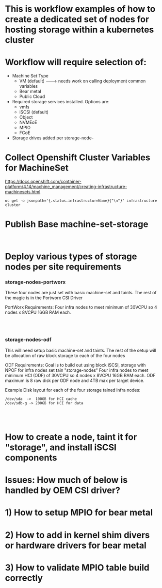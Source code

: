 # This is workflow examples of how to create a dedicated set of nodes for hosting storage within a kubernetes cluster

# Workflow will require selection of:
- Machine Set Type
     - VM (default)  ---> needs work on calling deployment common variables
     - Bear metal
     - Public Cloud
- Required storage services installed.  Options are:
     - vmfs
     - iSCSI (default)
     - Object
     - NVMEoE
     - MPIO
     - FCoE
- Storage drives added per storage-node-<vendor>


# Collect Openshift Cluster Variables for MachineSet
https://docs.openshift.com/container-platform/4.14/machine_management/creating-infrastructure-machinesets.html

```
oc get -o jsonpath='{.status.infrastructureName}{"\n"}' infrastructure cluster

```
# Publish Base  machine-set-storage  



```


```

# Deploy various types of storage nodes per site requirements


### storage-nodes-portworx
These four nodes are just set with basic machine-set and taints.  The rest of the magic is in the Portworx CSI Driver

PortWorx Requirements:
Four infra nodes to meet minimum of 30VCPU so 4 nodes x 8VCPU 16GB RAM each.

<br>
<br>

### storage-nodes-odf

This will need setup basic machine-set and taints.  The rest of the setup will be allocation of raw block storage to each of the four nodes

ODF Requirements:
Goal is to build out using block iSCSI, storage with NPOF for infra nodes set tain "storage-nodes"
Four infra nodes to meet minimum HCI (ODF) of 30VCPU so 4 nodes x 8VCPU 16GB RAM each. 
ODF maximum is 8 raw disk per ODF node and 4TB max per target device.

Example Disk layout for each of the four storage tained infra nodes:
```
/dev/sda  ->  100GB for HCI cache
/dev/sdb-g -> 200GB for HCI for data 
```
<br>
<br>




# How to create a node, taint it for "storage", and install iSCSI components
# Issues:  How much of below is handled by OEM CSI driver?
# 1) How to setup MPIO for bear metal
# 2) How to add in kernel shim divers or hardware drivers for bear metal
# 3) How to validate MPIO table build correctly
# 

